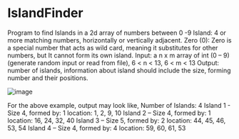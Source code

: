 # IslandFinder

Program to find Islands in a 2d array of numbers between 0 -9
Island:   4 or more matching numbers, horizontally or vertically adjacent.
Zero (0): Zero is a special number that acts as wild card, meaning it substitutes for other numbers, but It cannot form its own island.
Input: a n x m array of int (0 – 9) (generate random input or read from file), 6 < n < 13, 6 < m < 13
Output: number of islands, information about island should include the size, forming number and their positions. 

![image](https://user-images.githubusercontent.com/60439377/127863131-2997c5b0-f5dc-475a-b0f9-10c903dbf96c.png)

For the above example, output may look like, 
Number of Islands: 4
Island 1 - Size 4, formed by: 1 location:  1, 2, 9, 10
Island 2 – Size 4, formed by: 1 location: 16, 24, 32, 40 
Island 3 – Size 5, formed by: 2 location: 44, 45, 46, 53, 54
Island 4 – Size 4, formed by: 4 location: 59, 60, 61, 53
